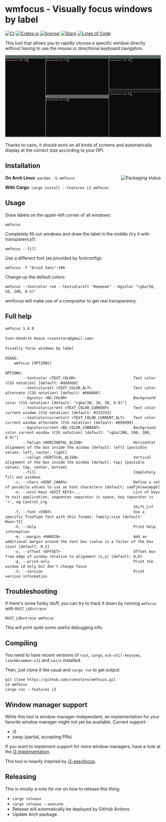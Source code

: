 # wmfocus - Visually focus windows by label

[![CI](https://github.com/svenstaro/wmfocus/workflows/CI/badge.svg)](https://github.com/svenstaro/wmfocus/actions)
[![Crates.io](https://img.shields.io/crates/v/wmfocus.svg)](https://crates.io/crates/wmfocus)
[![license](http://img.shields.io/badge/license-MIT-blue.svg)](https://github.com/svenstaro/wmfocus/blob/master/LICENSE)
[![Stars](https://img.shields.io/github/stars/svenstaro/wmfocus.svg)](https://github.com/svenstaro/wmfocus/stargazers)
[![Lines of Code](https://tokei.rs/b1/github/svenstaro/wmfocus)](https://github.com/svenstaro/wmfocus)

This tool that allows you to rapidly choose a specific window directly without having to use the mouse or directional keyboard navigation.

![Screen cast](cast.apng)

Thanks to cairo, it should work on all kinds of screens and automatically display at the correct size according to your DPI.


## Installation

<a href="https://repology.org/project/wmfocus/versions"><img align="right" src="https://repology.org/badge/vertical-allrepos/wmfocus.svg" alt="Packaging status"></a>

**On Arch Linux**: `pacman -S wmfocus`

**With Cargo**: `cargo install --features i3 wmfocus`

## Usage

Draw labels on the upper-left corner of all windows:

    wmfocus

Completely fill out windows and draw the label in the middle (try it with transparency!):

    wmfocus --fill

Use a different font (as provided by fontconfig):

    wmfocus -f "Droid Sans":100

Change up the default colors:

    wmfocus --textcolor red --textcoloralt "#eeeeee" --bgcolor "rgba(50, 50, 200, 0.5)"

wmfocus will make use of a compositor to get real transparency.

## Full help
```
wmfocus 1.4.0

Sven-Hendrik Haase <svenstaro@gmail.com>

Visually focus windows by label

USAGE:
    wmfocus [OPTIONS]

OPTIONS:
        --textcolor <TEXT_COLOR>                          Text color (CSS notation) [default: #dddddd]
        --textcoloralt <TEXT_COLOR_ALT>                   Text color alternate (CSS notation) [default: #666666]
        --bgcolor <BG_COLOR>                              Background color (CSS notation) [default: "rgba(30, 30, 30, 0.9)"]
        --textcolorcurrent <TEXT_COLOR_CURRENT>           Text color current window (CSS notation) [default: #333333]
        --textcolorcurrentalt <TEXT_COLOR_CURRENT_ALT>    Text color current window alternate (CSS notation) [default: #999999]
        --bgcolorcurrent <BG_COLOR_CURRENT>               Background color current window (CSS notation) [default: "rgba(200, 200, 200, 0.9)"]
        --halign <HORIZONTAL_ALIGN>                       Horizontal alignment of the box inside the window [default: left] [possible values: left, center, right]
        --valign <VERTICAL_ALIGN>                         Vertical alignment of the box inside the window [default: top] [possible values: top, center, bottom]
        --fill                                            Completely fill out windows
    -c, --chars <HINT_CHARS>                              Define a set of possbile values to use as hint characters [default: sadfjklewcmpgh]
    -e, --exit-keys <EXIT_KEYS>...                        List of keys to exit application, sequences separator is space, key separator is '+', eg Control_L+g
                                                          Shift_L+f
    -f, --font <FONT>                                     Use a specific TrueType font with this format: family:size [default: Mono:72]
    -h, --help                                            Print help information
    -m, --margin <MARGIN>                                 Add an additional margin around the text box (value is a factor of the box size) [default: 0.2]
    -o, --offset <OFFSET>                                 Offset box from edge of window relative to alignment (x,y) [default: 0,0]
    -p, --print-only                                      Print the window id only but don't change focus
    -V, --version                                         Print version information
```

## Troubleshooting

If there's some funky stuff, you can try to track it down by running `wmfocus` with `RUST_LOG=trace`:

    RUST_LOG=trace wmfocus

This will print quite some useful debugging info.


## Compiling

You need to have recent versions of `rust`, `cargo`, `xcb-util-keysyms`, `libxkbcommon-x11` and `cairo` installed.

Then, just clone it like usual and `cargo run` to get output:

    git clone https://github.com/svenstaro/wmfocus.git
    cd wmfocus
    cargo run --features i3


## Window manager support

While this tool is window manager-independent, an implementation for your favorite window manager might not yet be available. Current support:

- i3
- sway (partial, accepting PRs)

If you want to implement support for more window managers, have a look at the [i3 implementation](https://github.com/svenstaro/wmfocus/blob/master/src/wm_i3.rs).

This tool is heavily inspired by [i3-easyfocus](https://github.com/cornerman/i3-easyfocus).


## Releasing

This is mostly a note for me on how to release this thing:

- `cargo release`
- `cargo release --execute`
- Release will automatically be deployed by GitHub Actions.
- Update Arch package.
